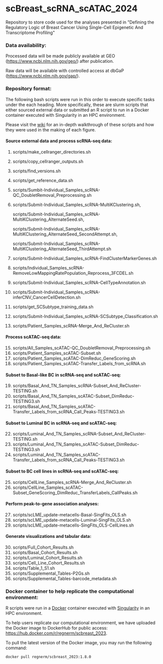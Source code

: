 # scBreast_scRNA_scATAC_2024
Repository to store code used for the analyses presented in "Defining the Regulatory Logic of Breast Cancer Using Single-Cell Epigenetic And Transcriptome Profiling"

### Data availability:
Processed data will be made publicly available at GEO (https://www.ncbi.nlm.nih.gov/geo/) after publication. 

Raw data will be available with controlled access at dbGaP (https://www.ncbi.nlm.nih.gov/gap/).

### Repository format:
The following bash scripts were run in this order to execute specific tasks under the each heading. More specifically, these are slurm scripts that either sourced external data or submitted an R script to run in a Docker container executed with Singularity in an HPC environment. 

Please visit the [wiki](https://github.com/RegnerM2015/scBreast_scRNA_scATAC_2024/wiki) for an in-depth walkthrough of these scripts and how they were used in the making of each figure. 

#### Source external data and process scRNA-seq data:
1. scripts/make_cellranger_directories.sh
2. scripts/copy_cellranger_outputs.sh
3. scripts/find_versions.sh
4. scripts/get_reference_data.sh
5. scripts/Sumbit-Individual_Samples_scRNA-QC_DoubletRemoval_Preprocessing.sh
6. scripts/Submit-Individual_Samples_scRNA-MultiKClustering.sh,
   
   scripts/Submit-Individual_Samples_scRNA-MultiKClustering_AlternateSeed.sh,

   scripts/Submit-Individual_Samples_scRNA-MultiKClustering_AlternateSeed_SecondAttempt.sh,

   scripts/Submit-Individual_Samples_scRNA-MultiKClustering_AlternateSeed_ThirdAttempt.sh
8. scripts/Submit-Individual_Samples_scRNA-FindClusterMarkerGenes.sh
9. scripts/Individual_Samples_scRNA-RemoveLowMappingRatePopulation_Reprocess_3FCDEL.sh
10. scripts/Submit-Individual_Samples_scRNA-CellTypeAnnotation.sh
11. scripts/Submit-Individual_Samples_scRNA-inferCNV_CancerCellDetection.sh
12. scripts/get_SCSubtype_training_data.sh
13. scripts/Submit-Individual_Samples_scRNA-SCSubtype_Classification.sh
14. scripts/Patient_Samples_scRNA-Merge_And_ReCluster.sh

#### Process scATAC-seq data:
15. scripts/All_Samples_scATAC-QC_DoubletRemoval_Preprocessing.sh
16. scripts/Patient_Samples_scATAC-Subset.sh
17. scripts/Patient_Samples_scATAC-DimReduc_GeneScoring.sh
18. scripts/Patient_Samples_scATAC-Transfer_Labels_from_scRNA.sh

#### Subset to Basal-like BC in scRNA-seq and scATAC-seq:
19. scripts/Basal_And_TN_Samples_scRNA-Subset_And_ReCluster-TESTING.sh
20. scripts/Basal_And_TN_Samples_scATAC-Subset_DimReduc-TESTING3.sh
21. scripts/Basal_And_TN_Samples_scATAC-Transfer_Labels_from_scRNA_Call_Peaks-TESTING3.sh

#### Subset to Luminal BC in scRNA-seq and scATAC-seq:
22. scripts/Luminal_And_TN_Samples_scRNA-Subset_And_ReCluster-TESTING.sh
23. scripts/Luminal_And_TN_Samples_scATAC-Subset_DimReduc-TESTING3.sh
24. scripts/Luminal_And_TN_Samples_scATAC-Transfer_Labels_from_scRNA_Call_Peaks-TESTING3.sh
    
#### Subset to BC cell lines in scRNA-seq and scATAC-seq:
25. scripts/CellLine_Samples_scRNA-Merge_And_ReCluster.sh
26. scripts/CellLine_Samples_scATAC-Subset_GeneScoring_DimReduc_TransferLabels_CallPeaks.sh

#### Perform peak-to-gene association analyses:
27. scripts/scLME_update-metacells-Basal-SingFits_OLS.sh
28. scripts/scLME_update-metacells-Luminal-SingFits_OLS.sh
29. scripts/scLME_update-metacells-SingFits_OLS-CellLines.sh

#### Generate visualizations and tabular data:
30. scripts/Full_Cohort_Results.sh
31. scripts/Basal_Cohort_Results.sh
32. scripts/Luminal_Cohort_Results.sh
33. scripts/Cell_Line_Cohort_Results.sh
34. scripts/Table_1_S1.sh
35. scripts/Supplemental_Tables-P2Gs.sh
36. scripts/Supplemental_Tables-barcode_metadata.sh

### Docker container to help replicate the computational environment:
R scripts were run in a [Docker](https://www.docker.com/resources/what-container/) container executed with [Singularity](https://github.com/sylabs/singularity) in an HPC environment.

To help users replicate our computational environment, we have uploaded the Docker image to DockerHub for public access: https://hub.docker.com/r/regnerm/scbreast_2023.

To pull the latest version of the Docker image, you may run the following command: 
```
docker pull regnerm/scbreast_2023:1.8.0
```
